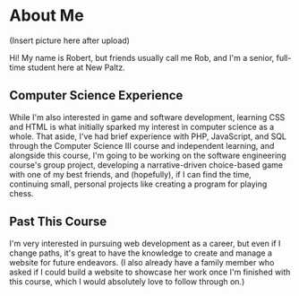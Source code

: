 # About Me

(Insert picture here after upload)

Hi! My name is Robert, but friends usually call me Rob, and I'm a senior, full-time student here at New Paltz.

## Computer Science Experience

While I'm also interested in game and software development, learning CSS and HTML is what initially sparked my interest in computer science as a whole. That aside, I've had brief experience with PHP, JavaScript, and SQL through the Computer Science III course and independent learning, and alongside this course, I'm going to be working on the software engineering course's group project, developing a narrative-driven choice-based game with one of my best friends, and (hopefully), if I can find the time, continuing small, personal projects like creating a program for playing chess.

## Past This Course

I'm very interested in pursuing web development as a career, but even if I change paths, it's great to have the knowledge to create and manage a website for future endeavors. (I also already have a family member who asked if I could build a website to showcase her work once I'm finished with this course, which I would absolutely love to follow through on.)